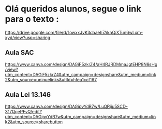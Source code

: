 # Olá queridos alunos, segue o link para o texto :

https://drive.google.com/file/d/1owxxJvK3daaeh7AkaQiXTun6wLxm-xyd/view?usp=sharing


## Aula SAC

https://www.canva.com/design/DAGiF5zkrZ4/aH4RJRDMmaJgtEHP8N6sHg/view?utm_content=DAGiF5zkrZ4&utm_campaign=designshare&utm_medium=link2&utm_source=uniquelinks&utlId=hfea1ccf167

## Aula Lei 13.146

https://www.canva.com/design/DAGipyYdB7w/LuQRiju5SCD-317QqePFyQ/edit?utm_content=DAGipyYdB7w&utm_campaign=designshare&utm_medium=link2&utm_source=sharebutton


